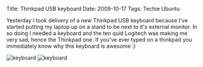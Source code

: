 Title: Thinkpad USB keyboard
Date: 2009-10-17
Tags: Techie Ubuntu

Yesterday I took delivery of a new Thinkpad USB keyboard because I've started putting my laptop up on a stand to be next to it's external monitor.
In so doing I needed a keyboard and the ten quid Logitech was making me very sad, hence the Thinkpad one.
If you've ever typed on a thinkpad you immediately know why this keyboard is awesome :)

![keyboard](http://www.tenshu.net/wp-content/uploads/2009/10/l_1600_1200_865448E8-0EFC-41CC-A0F3-82920E4CD51E.jpeg)
![keyboard](http://www.tenshu.net/wp-content/uploads/2009/10/l_1600_1200_F60F9354-27C3-4F49-A275-021CAC524592.jpeg)
